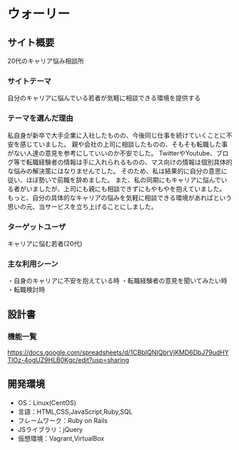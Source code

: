 # ウォーリー

## サイト概要
20代のキャリア悩み相談所

### サイトテーマ
自分のキャリアに悩んでいる若者が気軽に相談できる環境を提供する

### テーマを選んだ理由
私自身が新卒で大手企業に入社したものの、今後同じ仕事を続けていくことに不安を感じていました。
親や会社の上司に相談したものの、そもそも転職した事がない人達の意見を参考にしていいのか不安でした。
TwitterやYoutube、ブログ等で転職経験者の情報は手に入れられるものの、マス向けの情報は個別具体的な悩みの解決策にはなりませんでした。
そのため、私は結果的に自分の意思に従い、ほぼ勢いで前職を辞めました。
また、私の同期にもキャリアに悩んでいる者がいましたが、上司にも親にも相談できずにもやもやを抱えていました。
もっと、自分の具体的なキャリアの悩みを気軽に相談できる環境があればという思いの元、当サービスを立ち上げることにしました。

### ターゲットユーザ
キャリアに悩む若者(20代)

### 主な利用シーン
・自身のキャリアに不安を抱えている時
・転職経験者の意見を聞いてみたい時
・転職検討時

## 設計書


### 機能一覧
https://docs.google.com/spreadsheets/d/1CBbIQNIQbrVjKMD6DbJ79udHYTlOz-4ogUZ9HLB0Kgc/edit?usp=sharing

## 開発環境
- OS：Linux(CentOS)
- 言語：HTML,CSS,JavaScript,Ruby,SQL
- フレームワーク：Ruby on Rails
- JSライブラリ：jQuery
- 仮想環境：Vagrant,VirtualBox
